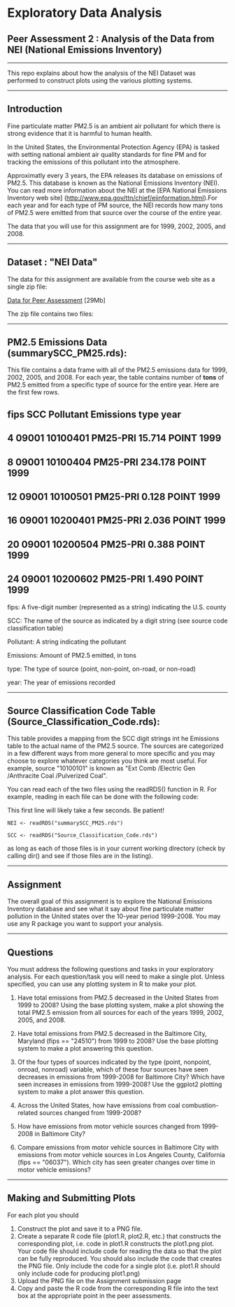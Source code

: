 ﻿#  Exploratory Data Analysis

##  Peer Assessment 2 : Analysis of the Data from NEI (National Emissions Inventory)
----------------------------------------------------------------------------------

This repo explains about how the analysis of the NEI Dataset was performed to construct plots using the various plotting systems.

--------------
Introduction
--------------

Fine particulate matter PM2.5 is an ambient air pollutant for which there is strong evidence that it is harmful to human health.	  
 
In the United States, the Environmental Protection Agency (EPA) is tasked with setting national ambient air quality standards for fine PM and for tracking the emissions of this pollutant into the atmosphere.
 
Approximatly every 3 years, the EPA releases its database on emissions of PM2.5. This database is known as the National Emissions Inventory (NEI). You can read more information about the NEI at the [EPA National Emissions Inventory web site] (http://www.epa.gov/ttn/chief/eiinformation.html).For each year and for each type of PM source, the NEI records how many tons of PM2.5 were emitted from that source over the course of the entire year.

 The data that you will use for this assignment are for 1999, 2002, 2005, and 2008.

--------------------
Dataset : "NEI Data"
--------------------
The data for this assignment are available from the course web site as a single zip file:

[Data for Peer Assessment](https://d396qusza40orc.cloudfront.net/exdata%2Fdata%2FNEI_data.zip) [29Mb]

The zip file contains two files:

------------------------------------------------
PM2.5 Emissions Data (summarySCC_PM25.rds):
-------------------------------------------------
 This file contains a data frame with all of the PM2.5 emissions data for 1999, 2002, 2005, and 2008. For each year, the table contains number of **tons** of PM2.5 emitted from a specific type of source for the entire year. Here are the first few rows.

##     fips      SCC        Pollutant Emissions  type year
## 4  09001 10100401  PM25-PRI    15.714 POINT 1999
## 8  09001 10100404  PM25-PRI   234.178 POINT 1999
## 12 09001 10100501  PM25-PRI     0.128 POINT 1999
## 16 09001 10200401  PM25-PRI     2.036 POINT 1999
## 20 09001 10200504  PM25-PRI     0.388 POINT 1999
## 24 09001 10200602  PM25-PRI     1.490 POINT 1999
          

fips: A five-digit number (represented as a string) indicating the U.S. county  
  
SCC: The name of the source as indicated by a digit string (see source code classification table)  
  
Pollutant: A string indicating the pollutant    

Emissions: Amount of PM2.5 emitted, in tons    

type: The type of source (point, non-point, on-road, or non-road)   
 
year: The year of emissions recorded  

------------------------------------------------------------------
Source Classification Code Table (Source_Classification_Code.rds):
------------------------------------------------------------------

 This table provides a mapping from the SCC digit strings int he Emissions table to the actual name of the PM2.5 source. The sources are categorized in a few different ways from more general to more specific and you may choose to explore whatever categories you think are most useful.
 For example, source "10100101" is known as "Ext Comb /Electric Gen /Anthracite Coal /Pulverized Coal".

You can read each of the two files using the readRDS() function in R. For example, reading in each file can be done with the following code:

 This first line will likely take a few seconds. Be patient!

`NEI <- readRDS("summarySCC_PM25.rds")`

`SCC <- readRDS("Source_Classification_Code.rds")`

as long as each of those files is in your current working directory (check by calling dir() and see if those files are in the listing).

------------
Assignment
-----------

The overall goal of this assignment is to explore the National Emissions Inventory database and see what it say about fine particulate matter pollution in the United states over the 10-year period 1999-2008. You may use any R package you want to support your analysis.

------------
Questions
------------

You must address the following questions and tasks in your exploratory analysis.
For each question/task you will need to make a single plot. Unless specified, you can use any plotting system in R to make your plot.

 1. Have total emissions from PM2.5 decreased in the United States from 1999 to 2008? Using the base plotting system, make a plot showing the total PM2.5 emission from all sources for each of the years 1999, 2002, 2005, and 2008.

 2. Have total emissions from PM2.5 decreased in the Baltimore City, Maryland (fips == "24510") from 1999 to 2008? Use the base plotting system to make a plot answering this question.

 3. Of the four types of sources indicated by the type (point, nonpoint, onroad, nonroad) variable, which of these four sources have seen decreases in emissions from 1999-2008 for Baltimore City? Which have seen increases in emissions from 1999-2008? Use the ggplot2 plotting system to make a plot answer this question.

 4. Across the United States, how have emissions from coal combustion-related sources changed from 1999-2008?

 5. How have emissions from motor vehicle sources changed from 1999-2008 in Baltimore City?

 6. Compare emissions from motor vehicle sources in Baltimore City with emissions from motor vehicle sources in Los Angeles County, California (fips == "06037"). Which city has seen greater changes over time in motor vehicle emissions?

-----------------------------
Making and Submitting Plots
-----------------------------
For each plot you should

 1. Construct the plot and save it to a PNG file.
 2. Create a separate R code file (plot1.R, plot2.R, etc.) that constructs the corresponding plot, i.e. code in plot1.R constructs the plot1.png plot. Your code file should include code for reading the data so that the plot can be fully reproduced. You should also include the code that creates the PNG file. Only include the code for a single plot (i.e. plot1.R should only include code for producing plot1.png)
 3. Upload the PNG file on the Assignment submission page
 4. Copy and paste the R code from the corresponding R file into the text box at the appropriate point in the peer assessments.